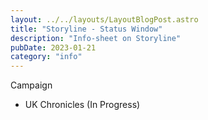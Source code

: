 ```yaml
---
layout: ../../layouts/LayoutBlogPost.astro
title: "Storyline - Status Window"
description: "Info-sheet on Storyline"
pubDate: 2023-01-21
category: "info"
---
```


Campaign
- UK Chronicles (In Progress)
